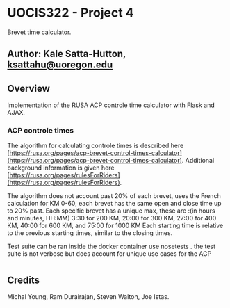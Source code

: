 # UOCIS322 - Project 4 #
Brevet time calculator.

## Author: Kale Satta-Hutton, ksattahu@uoregon.edu ##

## Overview

Implementation of the RUSA ACP controle time calculator with Flask and AJAX.

### ACP controle times

The algorithm for calculating controle times is described here [https://rusa.org/pages/acp-brevet-control-times-calculator](https://rusa.org/pages/acp-brevet-control-times-calculator). Additional background information is given here [https://rusa.org/pages/rulesForRiders](https://rusa.org/pages/rulesForRiders).

The algorithm does not account past 20% of each brevet, uses the French
calculation for KM 0-60, each brevet has the same open and close time up to 20%
past. Each specific brevet has a unique max, these are :(in hours and minutes, HH:MM)
3:30 for 200 KM, 20:00 for 300 KM, 27:00 for 400 KM, 40:00 for 600 KM, and 75:00 for 1000 KM
Each starting time is relative to the previous starting times, similar to the closing times.

Test suite can be ran inside the docker container use nosetests .
the test suite is not verbose but does account for unique use cases for the ACP

#

## Credits

Michal Young, Ram Durairajan, Steven Walton, Joe Istas.
